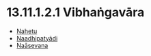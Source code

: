 # 13.11.1.2.1 Vibhaṅgavāra

* [Nahetu](13.11.1.2.1/Nahetu.md)
* [Naadhipatyādi](13.11.1.2.1/Naadhipatyadi.md)
* [Naāsevana](13.11.1.2.1/Naasevana.md)
